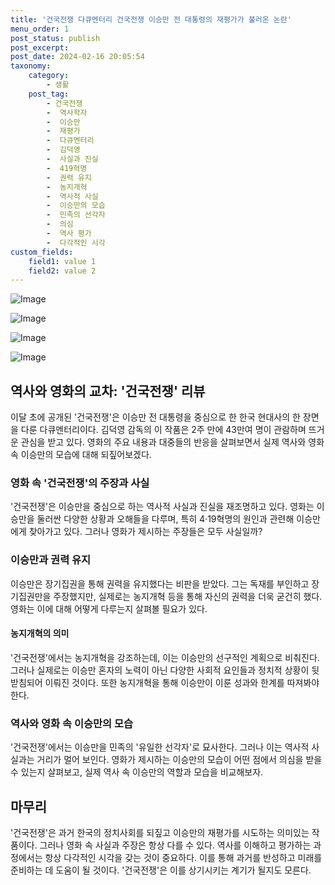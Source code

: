 ```yaml
---
title: '건국전쟁 다큐멘터리 건국전쟁 이승만 전 대통령의 재평가가 불러온 논란'
menu_order: 1
post_status: publish
post_excerpt: 
post_date: 2024-02-16 20:05:54
taxonomy:
    category:
        - 생활
    post_tag:
        - 건국전쟁
        -  역사학자
        -  이승만
        -  재평가
        -  다큐멘터리
        -  김덕영
        -  사실과 진실
        -  419혁명
        -  권력 유지
        -  농지개혁
        -  역사적 사실
        -  이승만의 모습
        -  민족의 선각자
        -  의심
        -  역사 평가
        -  다각적인 시각
custom_fields:
    field1: value 1
    field2: value 2
---
```


![Image](https://imgnews.pstatic.net/image/028/2024/02/16/0002677151_001_20240216082901062.jpg?type=w647)

![Image](https://imgnews.pstatic.net/image/028/2024/02/16/0002677151_002_20240216082901088.jpg?type=w647)

![Image](https://imgnews.pstatic.net/image/028/2024/02/16/0002677151_003_20240216082901109.jpg?type=w647)

![Image](https://imgnews.pstatic.net/image/028/2024/02/16/0002677151_004_20240216082901136.jpg?type=w647)

## 역사와 영화의 교차: '건국전쟁' 리뷰
이달 초에 공개된 '건국전쟁'은 이승만 전 대통령을 중심으로 한 한국 현대사의 한 장면을 다룬 다큐멘터리이다. 김덕영 감독의 이 작품은 2주 만에 43만여 명이 관람하며 뜨거운 관심을 받고 있다. 영화의 주요 내용과 대중들의 반응을 살펴보면서 실제 역사와 영화 속 이승만의 모습에 대해 되짚어보겠다.
### 영화 속 '건국전쟁'의 주장과 사실
'건국전쟁'은 이승만을 중심으로 하는 역사적 사실과 진실을 재조명하고 있다. 영화는 이승만을 둘러싼 다양한 상황과 오해들을 다루며, 특히 4·19혁명의 원인과 관련해 이승만에게 찾아가고 있다. 그러나 영화가 제시하는 주장들은 모두 사실일까?
### 이승만과 권력 유지
이승만은 장기집권을 통해 권력을 유지했다는 비판을 받았다. 그는 독재를 부인하고 장기집권만을 주장했지만, 실제로는 농지개혁 등을 통해 자신의 권력을 더욱 굳건히 했다. 영화는 이에 대해 어떻게 다루는지 살펴볼 필요가 있다.
#### 농지개혁의 의미
'건국전쟁'에서는 농지개혁을 강조하는데, 이는 이승만의 선구적인 계획으로 비춰진다. 그러나 실제로는 이승만 혼자의 노력이 아닌 다양한 사회적 요인들과 정치적 상황이 뒷받침되어 이뤄진 것이다. 또한 농지개혁을 통해 이승만이 이룬 성과와 한계를 따져봐야 한다.
### 역사와 영화 속 이승만의 모습
'건국전쟁'에서는 이승만을 민족의 '유일한 선각자'로 묘사한다. 그러나 이는 역사적 사실과는 거리가 멀어 보인다. 영화가 제시하는 이승만의 모습이 어떤 점에서 의심을 받을 수 있는지 살펴보고, 실제 역사 속 이승만의 역할과 모습을 비교해보자.
## 마무리
'건국전쟁'은 과거 한국의 정치사회를 되짚고 이승만의 재평가를 시도하는 의미있는 작품이다. 그러나 영화 속 사실과 주장은 항상 다를 수 있다. 역사를 이해하고 평가하는 과정에서는 항상 다각적인 시각을 갖는 것이 중요하다. 이를 통해 과거를 반성하고 미래를 준비하는 데 도움이 될 것이다. '건국전쟁'은 이를 상기시키는 계기가 될지도 모른다.

